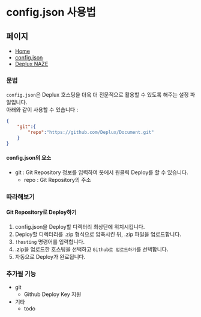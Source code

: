 # config.json 사용법
## 페이지
 * [Home](./../README.MD)
 * [config.json](./../Config/README.MD)
 * [Deplux NAZE](./../NAZE/README.MD)

### 문법
`config.json`은 Deplux 호스팅을 더욱 더 전문적으로 활용할 수 있도록 해주는 설정 파일입니다.   
아래와 같이 사용할 수 있습니다 :
```json
{
    "git":{
        "repo":"https://github.com/Deplux/Document.git"
    }   
}
```
#### config.json의 요소
 * git : Git Repository 정보를 입력하여 봇에서 원클릭 Deploy를 할 수 있습니다.
    * repo : Git Repository의 주소

### 따라해보기
#### Git Repository로 Deploy하기
 1. config.json을 Deploy할 디렉터리 최상단에 위치시킵니다.
 2. Deploy할 디렉터리를 .zip 형식으로 압축시킨 뒤, .zip 파일을 업로드합니다.
 3. `!hosting` 명령어를 입력합니다.
 4. .zip을 업로드한 호스팅을 선택하고 `Github로 업로드하기`를 선택합니다.
 5. 자동으로 Deploy가 완료됩니다.

### 추가될 기능
 * git
    * Github Deploy Key 지원
 * 기타
    * todo